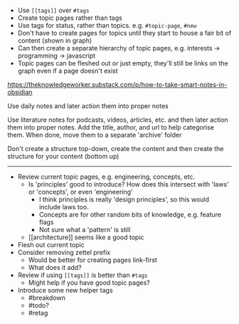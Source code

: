 - Use `[[tags]]` over `#tags`
- Create topic pages rather than tags
- Use tags for status, rather than topics. e.g. `#topic-page`, `#new`
- Don't have to create pages for topics until they start to house a fair bit of content (shown in graph)
- Can then create a separate hierarchy of topic pages, e.g. interests -> programming -> javascript
- Topic pages can be fleshed out or just empty, they'll still be links on the graph even if a page doesn't exist

https://theknowledgeworker.substack.com/p/how-to-take-smart-notes-in-obsidian

Use daily notes and later action them into proper notes

Use literature notes for podcasts, videos, articles, etc. and then later action them into proper notes.
Add the title, author, and url to help categorise them.
When done, move them to a separate 'archive' folder

Don't create a structure top-down, create the content and then create the structure for your content (bottom up)

---

- Review current topic pages, e.g. engineering, concepts, etc.
	- Is 'principles' good to introduce? How does this intersect with 'laws' or 'concepts', or even 'engineering'
		- I think principles is really 'design principles', so this would include laws too.
		- Concepts are for other random bits of knowledge, e.g. feature flags
		- Not sure what a 'pattern' is still
	- [[architecture]] seems like a good topic
- Flesh out current topic 
- Consider removing zettel prefix
	- Would be better for creating pages link-first
	- What does it add?
- Review if using `[[tags]]` is better than `#tags`
	- Might help if you have good topic pages?
- Introduce some new helper tags
	- #breakdown 
	- #todo?
	- #retag